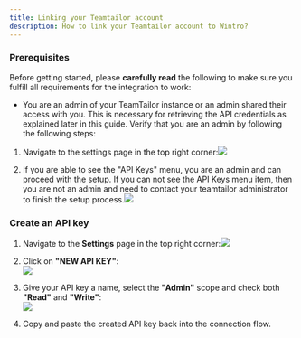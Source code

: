 ```yaml
---
title: Linking your Teamtailor account
description: How to link your Teamtailor account to Wintro?
---
```


### Prerequisites

Before getting started, please **carefully read** the following to make sure you fulfill all requirements for the integration to work:

*   You are an admin of your TeamTailor instance or an admin shared their access with you. This is necessary for retrieving the API credentials as explained later in this guide. Verify that you are an admin by following the following steps:

1.  Navigate to the settings page in the top right corner:![](https://help.kombo.dev/hc/article_attachments/17657846165905)  
      
    
2.  If you are able to see the "API Keys" menu, you are an admin and can proceed with the setup. If you can not see the API Keys menu item, then you are not an admin and need to contact your teamtailor administrator to finish the setup process.![](https://s3-eu-central-1.amazonaws.com/euc-cdn.freshdesk.com/data/helpdesk/attachments/production/77049629276/original/RFVPjXJsW-75k77hw97veM2Udmg9csYy1g.png?1632910374)

### Create an API key

1.  Navigate to the **Settings** page in the top right corner:![](https://help.kombo.dev/hc/article_attachments/17657846165905)  
      
    
2.  Click on **"NEW API KEY"**:  
    ![](https://s3-eu-central-1.amazonaws.com/euc-cdn.freshdesk.com/data/helpdesk/attachments/production/77049629276/original/RFVPjXJsW-75k77hw97veM2Udmg9csYy1g.png?1632910374)
3.  Give your API key a name, select the **"Admin"** scope and check both **"Read"** and **"Write"**:  
    ![](https://help.kombo.dev/hc/article_attachments/17657921889809)  

4.  Copy and paste the created API key back into the connection flow.